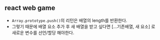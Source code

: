 ## react web game

- `Array.prototype.push()`의 리턴은 배열의 length를 반환한다.
- 그렇기 때문에 배열 요소 추가 후 새 배열을 받고 싶다면 [...기존배열, 새 요소] 로 새로운 변수를 선언/할당 해야한다.
